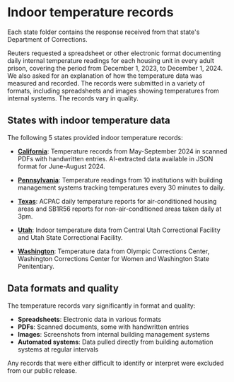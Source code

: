 # Indoor temperature records

Each state folder contains the response received from that state's Department of Corrections.

Reuters requested a spreadsheet or other electronic format documenting daily internal temperature readings for each housing unit in every adult prison, covering the period from December 1, 2023, to December 1, 2024. We also asked for an explanation of how the temperature data was measured and recorded.
The records were submitted in a variety of formats, including spreadsheets and images showing temperatures from internal systems. The records vary in quality.

## States with indoor temperature data

The following 5 states provided indoor temperature records:

- **[California](california/README.md)**: Temperature records from May-September 2024 in scanned PDFs with handwritten entries. AI-extracted data available in JSON format for June-August 2024.

- **[Pennsylvania](pennsylvania/README.md)**: Temperature readings from 10 institutions with building management systems tracking temperatures every 30 minutes to daily.

- **[Texas](texas/README.md)**: ACPAC daily temperature reports for air-conditioned housing areas and SB1R56 reports for non-air-conditioned areas taken daily at 3pm.

- **[Utah](utah/README.md)**: Indoor temperature data from Central Utah Correctional Facility and Utah State Correctional Facility.

- **[Washington](washington/README.md)**: Temperature data from Olympic Corrections Center, Washington Corrections Center for Women and Washington State Penitentiary. 

## Data formats and quality

The temperature records vary significantly in format and quality:

- **Spreadsheets**: Electronic data in various formats
- **PDFs**: Scanned documents, some with handwritten entries  
- **Images**: Screenshots from internal building management systems
- **Automated systems**: Data pulled directly from building automation systems at regular intervals

Any records that were either difficult to identify or interpret were excluded from our public release.